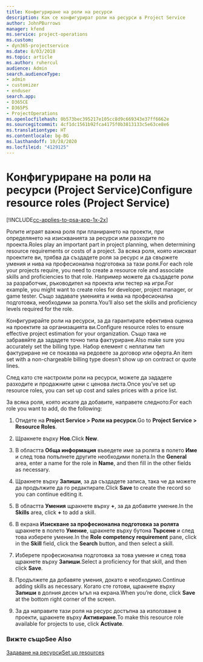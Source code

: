 ```yaml
---
title: Конфигуриране на роли на ресурси
description: Как се конфигурират роли на ресурси в Project Service
author: JohnPBurrows
manager: kfend
ms.service: project-operations
ms.custom:
- dyn365-projectservice
ms.date: 8/03/2018
ms.topic: article
ms.author: ruhercul
audience: Admin
search.audienceType:
- admin
- customizer
- enduser
search.app:
- D365CE
- D365PS
- ProjectOperations
ms.openlocfilehash: 0b573bec395217e105cc8d9c669343e37ff6662e
ms.sourcegitcommit: 4cf1dc1561b92fca4175f0b3813133c5e63ce8e6
ms.translationtype: HT
ms.contentlocale: bg-BG
ms.lasthandoff: 10/28/2020
ms.locfileid: "4129125"
---
```

# <a name="configure-resource-roles-project-service"></a><span data-ttu-id="de279-103">Конфигуриране на роли на ресурси (Project Service)</span><span class="sxs-lookup"><span data-stu-id="de279-103">Configure resource roles (Project Service)</span></span>

[!INCLUDE[cc-applies-to-psa-app-1x-2x](../includes/cc-applies-to-psa-app-1x-2x.md)]

<span data-ttu-id="de279-104">Ролите играят важна роля при планирането на проекти, при определянето на изискванията за ресурси или разходите по проекта.</span><span class="sxs-lookup"><span data-stu-id="de279-104">Roles play an important part in project planning, when determining resource requirements or costs of a project.</span></span> <span data-ttu-id="de279-105">За всяка роля, която изискват проектите ви, трябва да създадете роля за ресурс и да свържете умения и нива на професионална подготовка за тази роля.</span><span class="sxs-lookup"><span data-stu-id="de279-105">For each role your projects require, you need to create a resource role and associate skills and proficiencies to that role.</span></span> <span data-ttu-id="de279-106">Например можете да създадете роли за разработчик, ръководител на проекта или тестер на игри.</span><span class="sxs-lookup"><span data-stu-id="de279-106">For example, you might want to create roles for developer, project manager, or game tester.</span></span> <span data-ttu-id="de279-107">Също задавате уменията и нива на професионална подготовка, необходими за ролята.</span><span class="sxs-lookup"><span data-stu-id="de279-107">You’ll also set the skills and proficiency levels required for the role.</span></span>  
  
 <span data-ttu-id="de279-108">Конфигурирайте роли на ресурси, за да гарантирате ефективна оценка на проектите за организацията ви.</span><span class="sxs-lookup"><span data-stu-id="de279-108">Configure resource roles to ensure effective project estimation for your organization.</span></span>  <span data-ttu-id="de279-109">Също така не забравяйте да зададете точно типа фактуриране.</span><span class="sxs-lookup"><span data-stu-id="de279-109">Also make sure you accurately set the billing type.</span></span> <span data-ttu-id="de279-110">Набор елемент с неплатим тип фактуриране не се показва на редовете за договор или оферта.</span><span class="sxs-lookup"><span data-stu-id="de279-110">An item set with a non-chargeable billing type doesn’t show up on contract or quote lines.</span></span>  
  
 <span data-ttu-id="de279-111">След като сте настроили роли на ресурси, можете да зададете разходите и продажните цени с ценова листа.</span><span class="sxs-lookup"><span data-stu-id="de279-111">Once you’ve set up resource roles, you can set up cost and sales prices with a price list.</span></span>  
  
 <span data-ttu-id="de279-112">За всяка роля, която искате да добавите, направете следното:</span><span class="sxs-lookup"><span data-stu-id="de279-112">For each role you want to add, do the following:</span></span>  
  
1.  <span data-ttu-id="de279-113">Отидете на **Project Service > Роли на ресурси**.</span><span class="sxs-lookup"><span data-stu-id="de279-113">Go to **Project Service > Resource Roles**.</span></span>  
  
2.  <span data-ttu-id="de279-114">Щракнете върху **Нов**.</span><span class="sxs-lookup"><span data-stu-id="de279-114">Click **New**.</span></span>  
  
3.  <span data-ttu-id="de279-115">В областта **Обща информация** въведете име за ролята в полето **Име** и след това попълнете другите необходими полета.</span><span class="sxs-lookup"><span data-stu-id="de279-115">In the **General** area, enter a name for the role in **Name**, and then fill in the other fields as necessary.</span></span>  
  
4.  <span data-ttu-id="de279-116">Щракнете върху **Запиши**, за да създадете записа, така че да можете да продължите да го редактирате.</span><span class="sxs-lookup"><span data-stu-id="de279-116">Click **Save** to create the record so you can continue editing it.</span></span>  
  
5.  <span data-ttu-id="de279-117">В областта **Умения** щракнете върху **+**, за да добавите умение.</span><span class="sxs-lookup"><span data-stu-id="de279-117">In the **Skills** area, click **+** to add a skill.</span></span>  
  
6.  <span data-ttu-id="de279-118">В екрана **Изискване за професионална подготовка за ролята** щракнете в полето **Умение**, щракнете върху бутона **Търсене** и след това изберете умение.</span><span class="sxs-lookup"><span data-stu-id="de279-118">In the **Role competency requirement** pane, click in the **Skill** field, click the **Search** button, and then select a skill.</span></span>  
  
7.  <span data-ttu-id="de279-119">Изберете професионална подготовка за това умение и след това щракнете върху **Запиши**.</span><span class="sxs-lookup"><span data-stu-id="de279-119">Select a proficiency for that skill, and then click **Save**.</span></span>  
  
8.  <span data-ttu-id="de279-120">Продължете да добавяте умения, докато е необходимо.</span><span class="sxs-lookup"><span data-stu-id="de279-120">Continue adding skills as necessary.</span></span> <span data-ttu-id="de279-121">Когато сте готови, щракнете върху **Запиши** в долния десен ъгъл на екрана.</span><span class="sxs-lookup"><span data-stu-id="de279-121">When you’re done, click **Save** at the bottom right corner of the screen.</span></span>  
  
9. <span data-ttu-id="de279-122">За да направите тази роля на ресурс достъпна за използване в проекти, щракнете върху **Активиране**.</span><span class="sxs-lookup"><span data-stu-id="de279-122">To make this resource role available for projects to use, click **Activate**.</span></span>  
  
### <a name="see-also"></a><span data-ttu-id="de279-123">Вижте също</span><span class="sxs-lookup"><span data-stu-id="de279-123">See Also</span></span>  
 [<span data-ttu-id="de279-124">Задаване на ресурси</span><span class="sxs-lookup"><span data-stu-id="de279-124">Set up resources</span></span>](../psa/set-up-resources.md)
